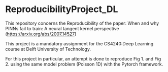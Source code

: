 # ReproducibilityProject_DL

This repository concerns the Reproducibility of the paper: When and why PINNs fail to train: A neural tangent kernel perspective (https://arxiv.org/abs/2007.14527) 

This project is a mandatory assignment for the CS4240:Deep Learning course at Delft University of Technology.

For this project in particular, an attempt is done to reproduce Fig 1. and Fig 2. using the same model problem (Poisson 1D) with the Pytorch framework.

